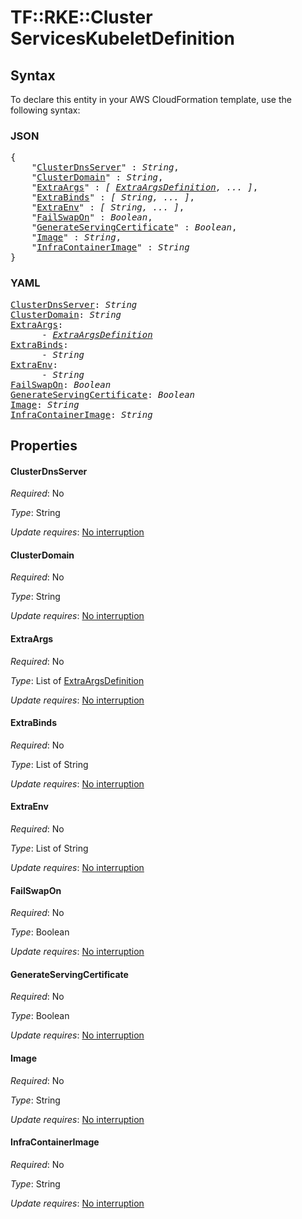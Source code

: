# TF::RKE::Cluster ServicesKubeletDefinition

## Syntax

To declare this entity in your AWS CloudFormation template, use the following syntax:

### JSON

<pre>
{
    "<a href="#clusterdnsserver" title="ClusterDnsServer">ClusterDnsServer</a>" : <i>String</i>,
    "<a href="#clusterdomain" title="ClusterDomain">ClusterDomain</a>" : <i>String</i>,
    "<a href="#extraargs" title="ExtraArgs">ExtraArgs</a>" : <i>[ <a href="extraargsdefinition.md">ExtraArgsDefinition</a>, ... ]</i>,
    "<a href="#extrabinds" title="ExtraBinds">ExtraBinds</a>" : <i>[ String, ... ]</i>,
    "<a href="#extraenv" title="ExtraEnv">ExtraEnv</a>" : <i>[ String, ... ]</i>,
    "<a href="#failswapon" title="FailSwapOn">FailSwapOn</a>" : <i>Boolean</i>,
    "<a href="#generateservingcertificate" title="GenerateServingCertificate">GenerateServingCertificate</a>" : <i>Boolean</i>,
    "<a href="#image" title="Image">Image</a>" : <i>String</i>,
    "<a href="#infracontainerimage" title="InfraContainerImage">InfraContainerImage</a>" : <i>String</i>
}
</pre>

### YAML

<pre>
<a href="#clusterdnsserver" title="ClusterDnsServer">ClusterDnsServer</a>: <i>String</i>
<a href="#clusterdomain" title="ClusterDomain">ClusterDomain</a>: <i>String</i>
<a href="#extraargs" title="ExtraArgs">ExtraArgs</a>: <i>
      - <a href="extraargsdefinition.md">ExtraArgsDefinition</a></i>
<a href="#extrabinds" title="ExtraBinds">ExtraBinds</a>: <i>
      - String</i>
<a href="#extraenv" title="ExtraEnv">ExtraEnv</a>: <i>
      - String</i>
<a href="#failswapon" title="FailSwapOn">FailSwapOn</a>: <i>Boolean</i>
<a href="#generateservingcertificate" title="GenerateServingCertificate">GenerateServingCertificate</a>: <i>Boolean</i>
<a href="#image" title="Image">Image</a>: <i>String</i>
<a href="#infracontainerimage" title="InfraContainerImage">InfraContainerImage</a>: <i>String</i>
</pre>

## Properties

#### ClusterDnsServer

_Required_: No

_Type_: String

_Update requires_: [No interruption](https://docs.aws.amazon.com/AWSCloudFormation/latest/UserGuide/using-cfn-updating-stacks-update-behaviors.html#update-no-interrupt)

#### ClusterDomain

_Required_: No

_Type_: String

_Update requires_: [No interruption](https://docs.aws.amazon.com/AWSCloudFormation/latest/UserGuide/using-cfn-updating-stacks-update-behaviors.html#update-no-interrupt)

#### ExtraArgs

_Required_: No

_Type_: List of <a href="extraargsdefinition.md">ExtraArgsDefinition</a>

_Update requires_: [No interruption](https://docs.aws.amazon.com/AWSCloudFormation/latest/UserGuide/using-cfn-updating-stacks-update-behaviors.html#update-no-interrupt)

#### ExtraBinds

_Required_: No

_Type_: List of String

_Update requires_: [No interruption](https://docs.aws.amazon.com/AWSCloudFormation/latest/UserGuide/using-cfn-updating-stacks-update-behaviors.html#update-no-interrupt)

#### ExtraEnv

_Required_: No

_Type_: List of String

_Update requires_: [No interruption](https://docs.aws.amazon.com/AWSCloudFormation/latest/UserGuide/using-cfn-updating-stacks-update-behaviors.html#update-no-interrupt)

#### FailSwapOn

_Required_: No

_Type_: Boolean

_Update requires_: [No interruption](https://docs.aws.amazon.com/AWSCloudFormation/latest/UserGuide/using-cfn-updating-stacks-update-behaviors.html#update-no-interrupt)

#### GenerateServingCertificate

_Required_: No

_Type_: Boolean

_Update requires_: [No interruption](https://docs.aws.amazon.com/AWSCloudFormation/latest/UserGuide/using-cfn-updating-stacks-update-behaviors.html#update-no-interrupt)

#### Image

_Required_: No

_Type_: String

_Update requires_: [No interruption](https://docs.aws.amazon.com/AWSCloudFormation/latest/UserGuide/using-cfn-updating-stacks-update-behaviors.html#update-no-interrupt)

#### InfraContainerImage

_Required_: No

_Type_: String

_Update requires_: [No interruption](https://docs.aws.amazon.com/AWSCloudFormation/latest/UserGuide/using-cfn-updating-stacks-update-behaviors.html#update-no-interrupt)

